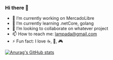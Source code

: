 ### Hi there 👋

- 🔭 I’m currently working on MercadoLibre
- 🌱 I’m currently learning .netCore, golang
- 👯 I’m looking to collaborate on whatever project
- 📫 How to reach me: lampada@gmail.com
- ⚡ Fun fact: I love ☕, 🍻, 🎮


[![Anurag's GitHub stats](https://github-readme-stats.vercel.app/api?username=fernandolamp&show_icons=true&theme=dracula)](https://github.com/anuraghazra/github-readme-stats)

